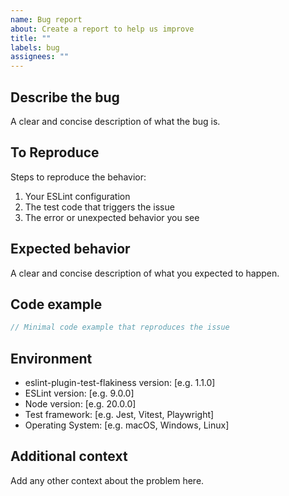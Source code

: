 ```yaml
---
name: Bug report
about: Create a report to help us improve
title: ""
labels: bug
assignees: ""
---
```


## Describe the bug

A clear and concise description of what the bug is.

## To Reproduce

Steps to reproduce the behavior:

1. Your ESLint configuration
2. The test code that triggers the issue
3. The error or unexpected behavior you see

## Expected behavior

A clear and concise description of what you expected to happen.

## Code example

```javascript
// Minimal code example that reproduces the issue
```

## Environment

- eslint-plugin-test-flakiness version: [e.g. 1.1.0]
- ESLint version: [e.g. 9.0.0]
- Node version: [e.g. 20.0.0]
- Test framework: [e.g. Jest, Vitest, Playwright]
- Operating System: [e.g. macOS, Windows, Linux]

## Additional context

Add any other context about the problem here.

